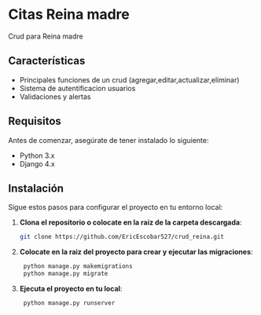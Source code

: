 # Citas Reina madre

Crud para Reina madre

## Características

- Principales funciones de un crud (agregar,editar,actualizar,eliminar)
- Sistema de autentificacion usuarios
- Validaciones y alertas

## Requisitos

Antes de comenzar, asegúrate de tener instalado lo siguiente:

- Python 3.x
- Django 4.x 

## Instalación

Sigue estos pasos para configurar el proyecto en tu entorno local:

1. **Clona el repositorio o colocate en la raiz de la carpeta descargada**:
   ```bash
   git clone https://github.com/EricEscobar527/crud_reina.git
   ```

2. **Colocate en la raiz del proyecto para crear y ejecutar las migraciones**:
    ```bash
     python manage.py makemigrations  
     python manage.py migrate         
    ```

2. **Ejecuta el proyecto en tu local**:
    ```bash
     python manage.py runserver       
    ```